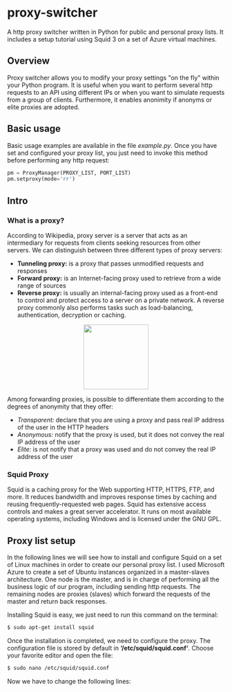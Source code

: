 # proxy-switcher
A http proxy switcher written in Python for public and personal proxy lists. It includes a setup tutorial using Squid 3 on a set of Azure virtual machines.

## Overview
Proxy switcher allows you to modify your proxy settings "on the fly" within your Python program. It is useful when you want to perform several http requests to an API using different IPs or when you want to simulate requests from a group of clients. Furthermore, it enables anonimity if anonyms or elite proxies are adopted.

## Basic usage
Basic usage examples are available in the file *example.py*. Once you have set and configured your proxy list, you just need to invoke this method before performing any http request:

```python
pm = ProxyManager(PROXY_LIST, PORT_LIST)
pm.setproxy(mode='rr')
```

## Intro

### What is a proxy?
According to Wikipedia, proxy server is a server that acts as an intermediary for requests from clients seeking resources from other servers. We can distinguish between three different types of proxy servers:

* **Tunneling proxy:** is a proxy that passes unmodified requests and responses
* **Forward proxy:** is an Internet-facing proxy used to retrieve from a wide range of sources
* **Reverse proxy:** is usually an internal-facing proxy used as a front-end to control and protect access to a server on a private network. A reverse proxy commonly also performs tasks such as load-balancing, authentication, decryption or caching.

<p align="center"><img src="https://deepwebitalia.com/wp-content/uploads/2016/11/proxy.png" height=150px></p>

Among forwarding proxies, is possible to differentiate them according to the degrees of anonymity that they offer:

* *Transparent:* declare that you are using a proxy and pass real IP address of the user in the HTTP headers
* *Anonymous:* notify that the proxy is used, but it does not convey the real IP address of the user
* *Elite:* is not notify that a proxy was used and do not convey the real IP address of the user

### Squid Proxy
Squid is a caching proxy for the Web supporting HTTP, HTTPS, FTP, and more. It reduces bandwidth and improves response times by caching and reusing frequently-requested web pages.  Squid has extensive access  controls and makes a great server accelerator. It runs on most available operating systems, including Windows and is licensed under the GNU GPL.


## Proxy list setup 
In the following lines we will see how to install and configure Squid on a set of Linux machines in order to create our personal proxy list. I used Microsoft Azure to create a set of Ubuntu instances organized in a master-slaves architecture. One node is the master, and is in charge of performing all the business logic of our program, including sending http requests. The remaining nodes are proxies (slaves) which forward the requests of the master and return back responses.

Installing Squid is easy, we just need to run this command on the terminal:

```bash
$ sudo apt-get install squid
```

Once the installation is completed, we need to configure the proxy. The configuration file is stored by default in **‘/etc/squid/squid.conf‘**. Choose your favorite editor and open the file:

```bash
$ sudo nano /etc/squid/squid.conf
```
Now we have to change the following lines: 

